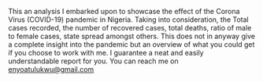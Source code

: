 This an analysis I embarked upon to showcase the effect of the Corona Virus (COVID-19) pandemic in Nigeria.
Taking into consideration, the Total cases recorded, the number of recovered cases, total deaths, ratio of male to female cases, state spread amongst others.
This does not in anyway give a complete insight into the pandemic but an overview of what you could get if you choose to work with me. 
I guarantee a neat and easily understandable report for you. 
You can reach me on enyoatulukwu@gmail.com
